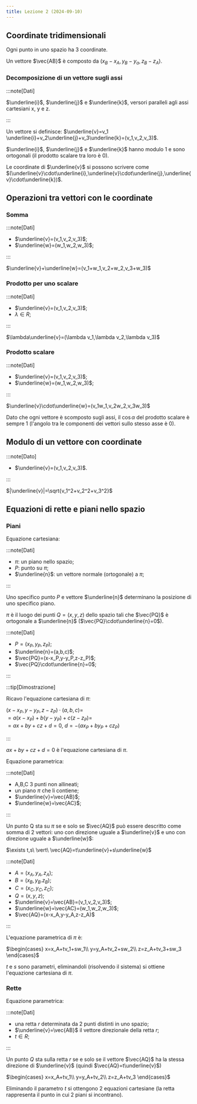 ```yaml
---
title: Lezione 2 (2024-09-10)
---
```


## Coordinate tridimensionali

Ogni punto in uno spazio ha 3 coordinate.

Un vettore $\vec{AB}$ è composto da $(x_B-x_A, y_B-y_a, z_B-z_A)$.

### Decomposizione di un vettore sugli assi

:::note[Dati]

$\underline{i}$, $\underline{j}$ e $\underline{k}$, versori paralleli agli assi
cartesiani x, y e z.

:::

Un vettore si definisce:
$\underline{v}=v_1 \underline{i}+v_2\underline{j}+v_3\underline{k}=(v_1,v_2,v_3)$.

$\underline{i}$, $\underline{j}$ e $\underline{k}$ hanno modulo 1 e sono
ortogonali (il prodotto scalare tra loro è 0).

Le coordinate di $\underline{v}$ si possono scrivere come
$(\underline{v}\cdot\underline{i},\underline{v}\cdot\underline{j},\underline{v}\cdot\underline{k})$.

## Operazioni tra vettori con le coordinate

### Somma

:::note[Dati]

- $\underline{v}=(v_1,v_2,v_3)$;
- $\underline{w}=(w_1,w_2,w_3)$;

:::

$\underline{v}+\underline{w}=(v_1+w_1,v_2+w_2,v_3+w_3)$

### Prodotto per uno scalare

:::note[Dati]

- $\underline{v}=(v_1,v_2,v_3)$;
- $\lambda\in{R}$;

:::

$\lambda\underline{v}=(\lambda v_1,\lambda v_2,\lambda v_3)$

### Prodotto scalare

:::note[Dati]

- $\underline{v}=(v_1,v_2,v_3)$;
- $\underline{w}=(w_1,w_2,w_3)$;

:::

$\underline{v}\cdot\underline{w}=(v_1w_1,v_2w_2,v_3w_3)$

Dato che ogni vettore è scomposto sugli assi, il $\cos{\alpha}$ del prodotto
scalare è sempre 1 (l'angolo tra le componenti dei vettori sullo stesso asse è
0).

## Modulo di un vettore con coordinate

:::note[Dato]

- $\underline{v}=(v_1,v_2,v_3)$.

:::

$|\underline{v}|=\sqrt{v_1^2+v_2^2+v_3^2}$

## Equazioni di rette e piani nello spazio

### Piani

Equazione cartesiana:

:::note[Dati]

- $\pi$: un piano nello spazio;
- $P$: punto su $\pi$;
- $\underline{n}$: un vettore normale (ortogonale) a $\pi$;

:::

Uno specifico punto $P$ e vettore $\underline{n}$ determinano la posizione di
uno specifico piano.

$\pi$ è il luogo dei punti $Q=(x,y,z)$ dello spazio tali che $\vec{PQ}$ è
ortogonale a $\underline{n}$ ($\vec{PQ}\cdot\underline{n}=0$).

:::note[Dati]

- $P=(x_P,y_P,z_P)$;
- $\underline{n}=(a,b,c)$;
- $\vec{PQ}=(x-x_P,y-y_P,z-z_P)$;
- $\vec{PQ}\cdot\underline{n}=0$;

:::

:::tip[Dimostrazione]

Ricavo l'equazione cartesiana di $\pi$:

$(x-x_P,y-y_P,z-z_P)\cdot(a,b,c)=$  
$=a(x-x_P)+b(y-y_P)+c(z-z_P)=$  
$=ax+by+cz+d=0,\ d=-(ax_P+by_P+cz_P)$

:::

$ax+by+cz+d=0$ è l'equazione cartesiana di $\pi$.

Equazione parametrica:

:::note[Dati]

- A,B,C 3 punti non allineati;
- un piano $\pi$ che li contiene;
- $\underline{v}=\vec{AB}$;
- $\underline{w}=\vec{AC}$;

:::

Un punto Q sta su $\pi$ se e solo se $\vec{AQ}$ può essere descritto come somma
di 2 vettori: uno con direzione uguale a $\underline{v}$ e uno con direzione
uguale a $\underline{w}$:

$\exists t,s\ \vert\ \vec{AQ}=t\underline{v}+s\underline{w}$

:::note[Dati]

- $A=(x_A,y_A,z_A)$;
- $B=(x_B,y_B.z_B)$;
- $C=(x_C,y_C,z_C)$;
- $Q=(x,y,z)$;
- $\underline{v}=\vec{AB}=(v_1,v_2,v_3)$;
- $\underline{w}=\vec{AC}=(w_1,w_2,w_3)$;
- $\vec{AQ}=(x-x_A,y-y_A,z-z_A)$

:::

L'equazione parametrica di $\pi$ è:

$\begin{cases}
x=x_A+tv_1+sw_1\\
y=y_A+tv_2+sw_2\\
z=z_A+tv_3+sw_3
\end{cases}$

$t$ e $s$ sono parametri, eliminandoli (risolvendo il sistema) si ottiene
l'equazione cartesiana di $\pi$.

### Rette

Equazione parametrica:

:::note[Dati]

- una retta $r$ determinata da 2 punti distinti in uno spazio;
- $\underline{v}=\vec{AB}$ il vettore direzionale della retta $r$;
- $t\in{R}$;

:::

Un punto $Q$ sta sulla retta $r$ se e solo se il vettore $\vec{AQ}$ ha la stessa
direzione di $\underline{v}$ (quindi $\vec{AQ}=t\underline{v}$)

$\begin{cases}
x=x_A+tv_1\\
y=y_A+tv_2\\
z=z_A+tv_3
\end{cases}$

Eliminando il parametro $t$ si ottengono 2 equazioni cartesiane (la retta
rappresenta il punto in cui 2 piani si incontrano).
